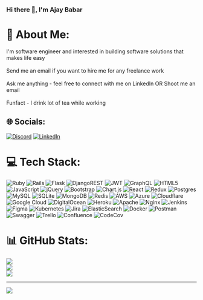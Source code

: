 ### Hi there 👋, I'm Ajay Babar

# 💫 About Me:
I'm software engineer and interested in building software solutions that makes life easy<br><br>Send me an email if you want to hire me for any freelance work<br><br>Ask me anything - feel free to connect with me on LinkedIn OR Shoot me an email<br><br>Funfact - I drink lot of tea while working


## 🌐 Socials:
[![Discord](https://img.shields.io/badge/Discord-%237289DA.svg?logo=discord&logoColor=white)](htttps://discord.gg/ajbabar#1205) [![LinkedIn](https://img.shields.io/badge/LinkedIn-%230077B5.svg?logo=linkedin&logoColor=white)](https://linkedin.com/in/ajay-babar) 

# 💻 Tech Stack:
![Ruby](https://img.shields.io/badge/ruby-%23CC342D.svg?style=for-the-badge&logo=ruby&logoColor=white) ![Rails](https://img.shields.io/badge/rails-%23CC0000.svg?style=for-the-badge&logo=ruby-on-rails&logoColor=white) ![Flask](https://img.shields.io/badge/flask-%23000.svg?style=for-the-badge&logo=flask&logoColor=white) ![DjangoREST](https://img.shields.io/badge/DJANGO-REST-ff1709?style=for-the-badge&logo=django&logoColor=white&color=ff1709&labelColor=gray) ![JWT](https://img.shields.io/badge/JWT-black?style=for-the-badge&logo=JSON%20web%20tokens) ![GraphQL](https://img.shields.io/badge/-GraphQL-E10098?style=for-the-badge&logo=graphql&logoColor=white) ![HTML5](https://img.shields.io/badge/html5-%23E34F26.svg?style=for-the-badge&logo=html5&logoColor=white) ![JavaScript](https://img.shields.io/badge/javascript-%23323330.svg?style=for-the-badge&logo=javascript&logoColor=%23F7DF1E) ![jQuery](https://img.shields.io/badge/jquery-%230769AD.svg?style=for-the-badge&logo=jquery&logoColor=white) ![Bootstrap](https://img.shields.io/badge/bootstrap-%23563D7C.svg?style=for-the-badge&logo=bootstrap&logoColor=white) ![Chart.js](https://img.shields.io/badge/chart.js-F5788D.svg?style=for-the-badge&logo=chart.js&logoColor=white) ![React](https://img.shields.io/badge/react-%2320232a.svg?style=for-the-badge&logo=react&logoColor=%2361DAFB) ![Redux](https://img.shields.io/badge/redux-%23593d88.svg?style=for-the-badge&logo=redux&logoColor=white) ![Postgres](https://img.shields.io/badge/postgres-%23316192.svg?style=for-the-badge&logo=postgresql&logoColor=white) ![MySQL](https://img.shields.io/badge/mysql-%2300f.svg?style=for-the-badge&logo=mysql&logoColor=white) ![SQLite](https://img.shields.io/badge/sqlite-%2307405e.svg?style=for-the-badge&logo=sqlite&logoColor=white) ![MongoDB](https://img.shields.io/badge/MongoDB-%234ea94b.svg?style=for-the-badge&logo=mongodb&logoColor=white) ![Redis](https://img.shields.io/badge/redis-%23DD0031.svg?style=for-the-badge&logo=redis&logoColor=white) ![AWS](https://img.shields.io/badge/AWS-%23FF9900.svg?style=for-the-badge&logo=amazon-aws&logoColor=white) ![Azure](https://img.shields.io/badge/azure-%230072C6.svg?style=for-the-badge&logo=azure-devops&logoColor=white) ![Cloudflare](https://img.shields.io/badge/Cloudflare-F38020?style=for-the-badge&logo=Cloudflare&logoColor=white) ![Google Cloud](https://img.shields.io/badge/Google%20Cloud-%234285F4.svg?style=for-the-badge&logo=google-cloud&logoColor=white) ![DigitalOcean](https://img.shields.io/badge/DigitalOcean-%230167ff.svg?style=for-the-badge&logo=digitalOcean&logoColor=white) ![Heroku](https://img.shields.io/badge/heroku-%23430098.svg?style=for-the-badge&logo=heroku&logoColor=white) ![Apache](https://img.shields.io/badge/apache-%23D42029.svg?style=for-the-badge&logo=apache&logoColor=white) ![Nginx](https://img.shields.io/badge/nginx-%23009639.svg?style=for-the-badge&logo=nginx&logoColor=white) ![Jenkins](https://img.shields.io/badge/jenkins-%232C5263.svg?style=for-the-badge&logo=jenkins&logoColor=white) ![Figma](https://img.shields.io/badge/figma-%23F24E1E.svg?style=for-the-badge&logo=figma&logoColor=white) ![Kubernetes](https://img.shields.io/badge/kubernetes-%23326ce5.svg?style=for-the-badge&logo=kubernetes&logoColor=white) ![Jira](https://img.shields.io/badge/jira-%230A0FFF.svg?style=for-the-badge&logo=jira&logoColor=white) ![ElasticSearch](https://img.shields.io/badge/-ElasticSearch-005571?style=for-the-badge&logo=elasticsearch) ![Docker](https://img.shields.io/badge/docker-%230db7ed.svg?style=for-the-badge&logo=docker&logoColor=white) ![Postman](https://img.shields.io/badge/Postman-FF6C37?style=for-the-badge&logo=postman&logoColor=white) ![Swagger](https://img.shields.io/badge/-Swagger-%23Clojure?style=for-the-badge&logo=swagger&logoColor=white) ![Trello](https://img.shields.io/badge/Trello-%23026AA7.svg?style=for-the-badge&logo=Trello&logoColor=white) ![Confluence](https://img.shields.io/badge/confluence-%23172BF4.svg?style=for-the-badge&logo=confluence&logoColor=white) ![CodeCov](https://img.shields.io/badge/codecov-%23ff0077.svg?style=for-the-badge&logo=codecov&logoColor=white)
# 📊 GitHub Stats:
![](https://github-readme-stats.vercel.app/api?username=babarajay&theme=default&hide_border=false&include_all_commits=true&count_private=true)<br/>
![](https://github-readme-streak-stats.herokuapp.com/?user=babarajay&theme=default&hide_border=false)<br/>
![](https://github-readme-stats.vercel.app/api/top-langs/?username=babarajay&theme=default&hide_border=false&include_all_commits=true&count_private=true&layout=compact)

---
[![](https://visitcount.itsvg.in/api?id=babarajay&icon=0&color=0)](https://visitcount.itsvg.in)
